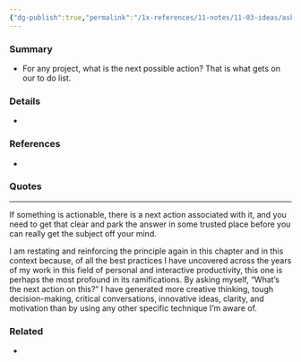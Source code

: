 ```yaml
---
{"dg-publish":true,"permalink":"/1x-references/11-notes/11-03-ideas/ask-what-is-the-next-action-on-this-project/","title":"Ask what is the next action on this project","dgShowBacklinks":false}
---
```



### Summary
- For any project, what is the next possible action? That is what gets on our to do list.

### Details
- 

### References
- 

### Quotes
- ---
If something is actionable, there is a next action associated with it, and you need to get that clear and park the answer in some trusted place before you can really get the subject off your mind.


I am restating and reinforcing the principle again in this chapter and in this context because, of all the best practices I have uncovered across the years of my work in this field of personal and interactive productivity, this one is perhaps the most profound in its ramifications. By asking myself, “What’s the next action on this?” I have generated more creative thinking, tough decision-making, critical conversations, innovative ideas, clarity, and motivation than by using any other specific technique I’m aware of.


### Related
- 